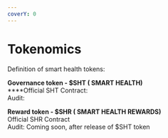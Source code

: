 ```yaml
---
coverY: 0
---
```


# Tokenomics

Definition of smart health tokens:

**Governance token - $SHT ( SMART HEALTH)**\
****Official SHT Contract: \
Audit:

**Reward token - $SHR ( SMART HEALTH REWARDS)** \
Official SHR Contract \
Audit: Coming soon, after release of $SHT token
